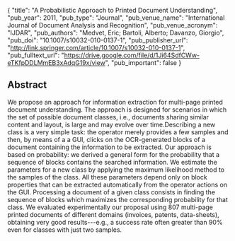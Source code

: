 {
  "title": "A Probabilistic Approach to Printed Document Understanding",
  "pub_year": 2011,
  "pub_type": "Journal",
  "pub_venue_name": "International Journal of Document Analysis and Recognition",
  "pub_venue_acronym": "IJDAR",
  "pub_authors": "Medvet, Eric; Bartoli, Alberto; Davanzo, Giorgio",
  "pub_doi": "10.1007/s10032-010-0137-1",
  "pub_publisher_url": "http://link.springer.com/article/10.1007/s10032-010-0137-1",
  "pub_fulltext_url": "https://drive.google.com/file/d/1Ji64SdfCWw-eTKfpDDLMmEB3xAdqG19x/view",
  "pub_important": false
}

## Abstract
We propose an approach for information extraction for multi-page printed document understanding. The approach is designed for scenarios in which the set of possible document classes, i.e., documents sharing similar content and layout, is large and may evolve over time.Describing a new class is a very simple task: the operator merely provides a few samples and then, by means of a a GUI, clicks on the OCR-generated blocks of a document containing the information to be extracted. Our approach is based on probability: we derived a general form for the probability that a sequence of blocks contains the searched information. We estimate the parameters for a new class by applying the maximum likelihood method to the samples of the class. All these parameters depend only on block properties that can be extracted automatically from the operator actions on the GUI. Processing a document of a given class consists in finding the sequence of blocks which maximizes the corresponding probability for that class. We evaluated experimentally our proposal using 807 multi-page printed documents of different domains (invoices, patents, data-sheets), obtaining very good results---e.g., a success rate often greater than 90% even for classes with just two samples.
